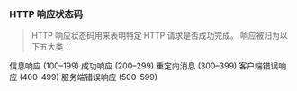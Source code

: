 ### HTTP 响应状态码

> HTTP 响应状态码用来表明特定 HTTP 请求是否成功完成。 响应被归为以下五大类：

信息响应 (100–199)
成功响应 (200–299)
重定向消息 (300–399)
客户端错误响应 (400–499)
服务端错误响应 (500–599)
